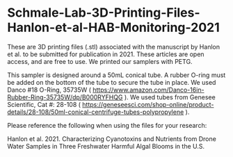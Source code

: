 # Schmale-Lab-3D-Printing-Files-Hanlon-et-al-HAB-Monitoring-2021
These are 3D printing files (.stl) associated with the manuscript by Hanlon et al. to be submitted for publication in 2021. These articles are open access, and are free to use. We printed our samplers with PETG.

This sampler is designed around a 50mL conical tube. A rubber O-ring must be added on the bottom of the tube to secure the tube in place. We used Danco  #18 O-Ring, 35735W ( https://www.amazon.com/Danco-16in-Rubber-Ring-35735W/dp/B000RYFHQG ). We used tubes from Genesee Scientific, Cat #: 28-108 ( https://geneseesci.com/shop-online/product-details/28-108/50ml-conical-centrifuge-tubes-polypropylene ).

Please reference the following when using the files for your research:

Hanlon et al. 2021. Characterizing Cyanotoxins and Nutrients from Drone Water Samples in Three Freshwater Harmful Algal Blooms in the U.S.
